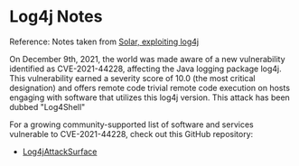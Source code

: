 # Log4j Notes

Reference: Notes taken from [Solar, exploiting log4j](https://tryhackme.com/room/solar)

On December 9th, 2021, the world was made aware of a new vulnerability identified as CVE-2021-44228, affecting the Java logging package log4j. This vulnerability earned a severity score of 10.0 (the most critical designation) and offers remote code trivial remote code execution on hosts engaging with software that utilizes this log4j version. This attack has been dubbed "Log4Shell"

For a growing community-supported list of software and services vulnerable to CVE-2021-44228, check out this GitHub repository:

- [Log4jAttackSurface](https://github.com/YfryTchsGD/Log4jAttackSurface)
